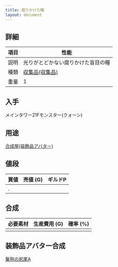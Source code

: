 ```yaml
---
title: 腐りかけた瞳
layout: document
---
```

## 詳細

|項目|性能|
|---|---|
|説明|光りがとどかない腐りかけた盲目の瞳|
|種類|[収集品(収集品)](収集品(収集品))|
|重量|1|

## 入手

メインタワー21Fモンスター(クォーン)

## 用途

[合成屋(装飾品アバター)](合成屋(装飾品アバター))

## 値段

|買値|売値 (G)|ギルドP|
|---|---|---|
|.|||

## 合成

|必要素材|生産費用 (G)|確率 (%)|
|---|---|---|
||||

## 装飾品アバター合成

[鬣狗の尻尾A](鬣狗の尻尾A)
